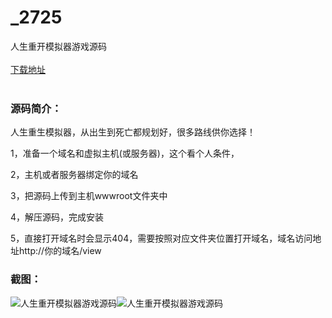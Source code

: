 # _2725
人生重开模拟器游戏源码
<br/></br>
[下载地址](https://www.uuid2.com/2725.html "下载地址")
<br/></br>
<h3>源码简介：</h3>
<p>人生重生模拟器，从出生到死亡都规划好，很多路线供你选择！<p>
<p>1，准备一个域名和虚拟主机(或服务器)，这个看个人条件，<p>
<p>2，主机或者服务器绑定你的域名<p>
<p>3，把源码上传到主机wwwroot文件夹中<p>
<p>4，解压源码，完成安装<p>
<p>5，直接打开域名时会显示404，需要按照对应文件夹位置打开域名，域名访问地址http://你的域名/view<p>
<h3>截图：</h3>
<img src="https://www.uuid2.com/wp-content/uploads/img/202109/98d5472617.jpg" alt="人生重开模拟器游戏源码"><img src="https://www.uuid2.com/wp-content/uploads/img/202109/cbb27c9810.png" alt="人生重开模拟器游戏源码">

